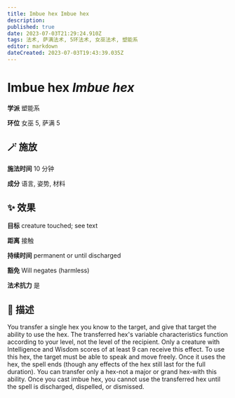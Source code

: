 ```yaml
---
title: Imbue hex Imbue hex
description: 
published: true
date: 2023-07-03T21:29:24.910Z
tags: 法术, 萨满法术, 5环法术, 女巫法术, 塑能系
editor: markdown
dateCreated: 2023-07-03T19:43:39.035Z
---
```


# **Imbue hex** *Imbue hex*

**学派** 塑能系 

**环位** 女巫 5, 萨满 5

## 🪄 施放

**施法时间** 10 分钟

**成分** 语言, 姿势, 材料

## ✨ 效果 

**目标** creature touched; see text 

**距离** 接触  

**持续时间** permanent or until discharged 

**豁免** Will negates (harmless)

**法术抗力** 是

## 📖 描述

You transfer a single hex you know to the target, and give that target the ability to use the hex. The transferred hex's variable characteristics function according to your level, not the level of the recipient. Only a creature with Intelligence and Wisdom scores of at least 9 can receive this effect. To use this hex, the target must be able to speak and move freely. Once it uses the hex, the spell ends (though any effects of the hex still last for  the full duration). You can transfer only a hex-not a major or grand hex-with this ability.  Once you cast imbue hex, you cannot use the transferred hex until the spell is discharged, dispelled, or dismissed.
    